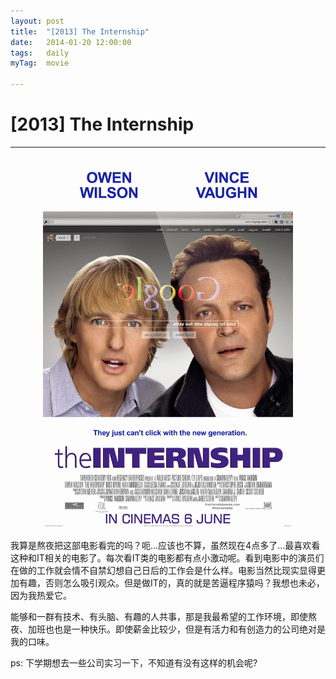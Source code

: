 ```yaml
---
layout: post
title:  "[2013] The Internship"
date:   2014-01-20 12:00:00
tags:	daily
myTag:	movie

---
```


# [2013] The Internship

---------------------

<center><img src="/picture/The_Internship.jpg" width="400"></center>

我算是熬夜把这部电影看完的吗？呃...应该也不算，虽然现在4点多了...最喜欢看这种和IT相关的电影了。每次看IT类的电影都有点小激动呢。看到电影中的演员们在做的工作就会情不自禁幻想自己日后的工作会是什么样。电影当然比现实显得更加有趣，否则怎么吸引观众。但是做IT的，真的就是苦逼程序猿吗？我想也未必，因为我热爱它。

能够和一群有技术、有头脑、有趣的人共事，那是我最希望的工作环境，即使熬夜、加班也也是一种快乐。即使薪金比较少，但是有活力和有创造力的公司绝对是我的口味。

ps: 下学期想去一些公司实习一下，不知道有没有这样的机会呢?
